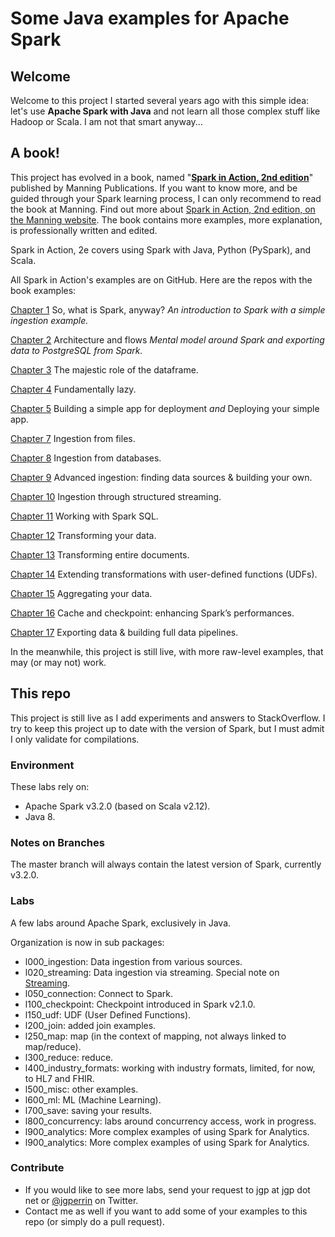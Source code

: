 # Some Java examples for Apache Spark

## Welcome

Welcome to this project I started several years ago with this simple idea: let's use **Apache Spark with Java** and not learn all those complex stuff like Hadoop or Scala. I am not that smart anyway...

## A book!

This project has evolved in a book, named "**[Spark in Action, 2nd edition](https://jgp.ai/sia)**" published by Manning Publications. If you want to know more, and be guided through your Spark learning process, I can only recommend to read the book at Manning. Find out more about [Spark in Action, 2nd edition, on the Manning website](https://jgp.ai/sia). The book contains more examples, more explanation, is professionally written and edited. 

Spark in Action, 2e covers using Spark with Java, Python (PySpark), and Scala.

All Spark in Action's examples are on GitHub. Here are the repos with the book examples:

[Chapter 1](https://github.com/jgperrin/net.jgp.books.spark.ch01) So, what is Spark, anyway? _An introduction to Spark with a simple ingestion example._

[Chapter 2](https://github.com/jgperrin/net.jgp.books.spark.ch02) Architecture and flows _Mental model around Spark and exporting data to PostgreSQL from Spark._

[Chapter 3](https://github.com/jgperrin/net.jgp.books.spark.ch03) The majestic role of the dataframe.

[Chapter 4](https://github.com/jgperrin/net.jgp.books.spark.ch04) Fundamentally lazy.

[Chapter 5](https://github.com/jgperrin/net.jgp.books.spark.ch05) Building a simple app for deployment _and_ Deploying your simple app.

[Chapter 7](https://github.com/jgperrin/net.jgp.books.spark.ch07) Ingestion from files.

[Chapter 8](https://github.com/jgperrin/net.jgp.books.spark.ch08) Ingestion from databases.

[Chapter 9](https://github.com/jgperrin/net.jgp.books.spark.ch09) Advanced ingestion: finding data sources & building your own.

[Chapter 10](https://github.com/jgperrin/net.jgp.books.spark.ch10) Ingestion through structured streaming.

[Chapter 11](https://github.com/jgperrin/net.jgp.books.spark.ch11) Working with Spark SQL.

[Chapter 12](https://github.com/jgperrin/net.jgp.books.spark.ch12) Transforming your data.

[Chapter 13](https://github.com/jgperrin/net.jgp.books.spark.ch13) Transforming entire documents.

[Chapter 14](https://github.com/jgperrin/net.jgp.books.spark.ch14) Extending transformations with user-defined functions (UDFs).

[Chapter 15](https://github.com/jgperrin/net.jgp.books.spark.ch15) Aggregating your data.

[Chapter 16](https://github.com/jgperrin/net.jgp.books.spark.ch16) Cache and checkpoint: enhancing Spark’s performances.

[Chapter 17](https://github.com/jgperrin/net.jgp.books.spark.ch17) Exporting data & building full data pipelines.


In the meanwhile, this project is still live, with more raw-level examples, that may (or may not) work.


## This repo

This project is still live as I add experiments and answers to StackOverflow. I try to keep this project up to date with the version of Spark, but I must admit I only validate for compilations.

### Environment

These labs rely on:
* Apache Spark v3.2.0 (based on Scala v2.12).
* Java 8.

### Notes on Branches
The master branch will always contain the latest version of Spark, currently v3.2.0.

### Labs
A few labs around Apache Spark, exclusively in Java.

Organization is now in sub packages:

* l000_ingestion: Data ingestion from various sources.
* l020\_streaming: Data ingestion via streaming. Special note on [Streaming](src/main/java/net/jgp/labs/spark/l020_streaming/README.md).
* l050_connection: Connect to Spark.
* l100_checkpoint: Checkpoint introduced in Spark v2.1.0.
* l150_udf: UDF (User Defined Functions).
* l200_join: added join examples.
* l250_map: map (in the context of mapping, not always linked to map/reduce).
* l300_reduce: reduce.
* l400\_industry\_formats: working with industry formats, limited, for now, to HL7 and FHIR.
* l500_misc: other examples.
* l600_ml: ML (Machine Learning).
* l700_save: saving your results.
* l800_concurrency: labs around concurrency access, work in progress.
* l900_analytics: More complex examples of using Spark for Analytics.
* l900_analytics: More complex examples of using Spark for Analytics.

### Contribute

 * If you would like to see more labs, send your request to jgp at jgp dot net or [@jgperrin](https://twitter.com/jgperrin) on Twitter.
 * Contact me as well if you want to add some of your examples to this repo (or simply do a pull request).
 

